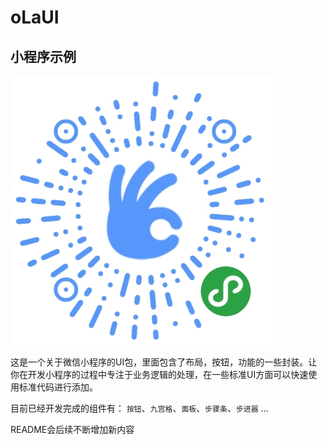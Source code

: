 # oLaUI

## 小程序示例
![oLaUI](https://github.com/wawow/olapic/raw/master/logo/qrcode.jpg)

这是一个关于微信小程序的UI包，里面包含了布局，按钮，功能的一些封装。让你在开发小程序的过程中专注于业务逻辑的处理，在一些标准UI方面可以快速使用标准代码进行添加。


目前已经开发完成的组件有：
`按钮`、`九宫格`、`面板`、`步骤条`、`步进器`
...

README会后续不断增加新内容

